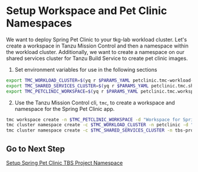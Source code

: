 # Setup Workspace and Pet Clinic Namespaces

We want to deploy Spring Pet Clinic to your tkg-lab workload cluster.  Let's create a workspace in Tanzu Mission Control and then a namespace within the workload cluster.  Additionally, we want to create a namespace on our shared services cluster for Tanzu Build Service to create pet clinic images.

1. Set environment variables for use in the following sections

```bash
export TMC_WORKLOAD_CLUSTER=$(yq r $PARAMS_YAML petclinic.tmc-workload-cluster)
export TMC_SHARED_SERVICES_CLUSTER=$(yq r $PARAMS_YAML petclinic.tmc.shared-services-cluster)
export TMC_PETCLINIC_WORKSPACE=$(yq r $PARAMS_YAML petclinic.tmc.workspace)
```

2. Use the Tanzu Mission Control cli, `tmc`, to create a workspace and namespace for the Spring Pet Clinic app.

```bash
tmc workspace create -n $TMC_PETCLINIC_WORKSPACE -d "Workspace for Spring Pet Clinic"
tmc cluster namespace create -c $TMC_WORKLOAD_CLUSTER -n petclinic -d "Namespace for Spring Pet Clinic" -k $TMC_PETCLINIC_WORKSPACE
tmc cluster namespace create -c $TMC_SHARED_SERVICES_CLUSTER -n tbs-project-petclinic -d "Namespace for TBS to build Spring Pet Clinic images" -k $TMC_PETCLINIC_WORKSPACE
```

## Go to Next Step

[Setup Spring Pet Clinic TBS Project Namespace](05-petclinic-tbs-namespace.md)